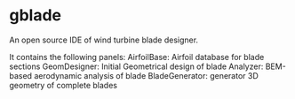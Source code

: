 # gblade
An open source IDE of wind turbine blade designer.

It contains the following panels:
AirfoilBase:    Airfoil database for blade sections
GeomDesigner:   Initial Geometrical design of blade
Analyzer:       BEM-based aerodynamic analysis of blade
BladeGenerator: generator 3D geometry of complete blades

